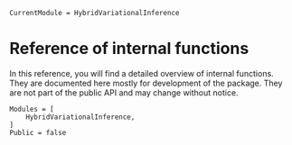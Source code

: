 

``` @meta
CurrentModule = HybridVariationalInference  
```

# Reference of internal functions

In this reference, you will find a detailed overview of internal functions.
They are documented here mostly for development of the package.
They are not part of the public API and may change without notice. 

``` @autodocs
Modules = [
    HybridVariationalInference, 
]
Public = false
```

